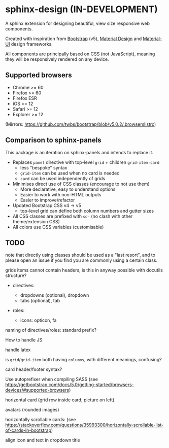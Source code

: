 # sphinx-design (IN-DEVELOPMENT)

A sphinx extension for designing beautiful, view size responsive web components.

Created with inspiration from [Bootstrap](https://getbootstrap.com/) (v5), [Material Design](https://material.io) and [Material-UI](https://material-ui.com/) design frameworks.

All components are principally based on CSS (not JavaScript),
meaning they will be responsively rendered on any device.

## Supported browsers

- Chrome >= 60
- Firefox >= 60
- Firefox ESR
- iOS >= 12
- Safari >= 12
- Explorer >= 12

(Mirrors: <https://github.com/twbs/bootstrap/blob/v5.0.2/.browserslistrc>)

## Comparison to sphinx-panels

This package is an iteration on sphinx-panels and intends to replace it.

- Replaces `panel` directive with top-level `grid` + children `grid-item-card`
  - less "bespoke" syntax
  - `grid-item` can be used when no card is needed
  - `card` can be used independently of grids
- Minimises direct use of CSS classes (encourage to not use them)
  - More declarative, easy to understand options
  - Easier to work with non-HTML outputs
  - Easier to improve/refactor
- Updated Bootstrap CSS v4 -> v5
  - top-level grid can define both column numbers and gutter sizes
- All CSS classes are prefixed with `sd-` (no clash with other theme/extension CSS)
- All colors use CSS variables (customisable)

## TODO

note that directly using classes should be used as a "last resort",
and to please open an issue if you find you are commonly using a certain class.

grids items cannot contain headers, is this in anyway possible with docutils structure?

- directives:
  - dropdowns (optional), dropdown
  - tabs (optional), tab

- roles:
  - icons: opticon, fa

naming of directives/roles: standard prefix?

How to handle JS

handle latex

is `grid`/`grid-item` both having `columns`, with different meanings, confusing?

card header/footer syntax?

Use autoprefixer when compiling SASS (see <https://getbootstrap.com/docs/5.0/getting-started/browsers-devices/#supported-browsers>)

horizontal card (grid row inside card, picture on left)

avatars (rounded images)

horizontally scrollable cards: (see <https://stackoverflow.com/questions/35993300/horizontally-scrollable-list-of-cards-in-bootstrap>)

align icon and text in dropdown title
